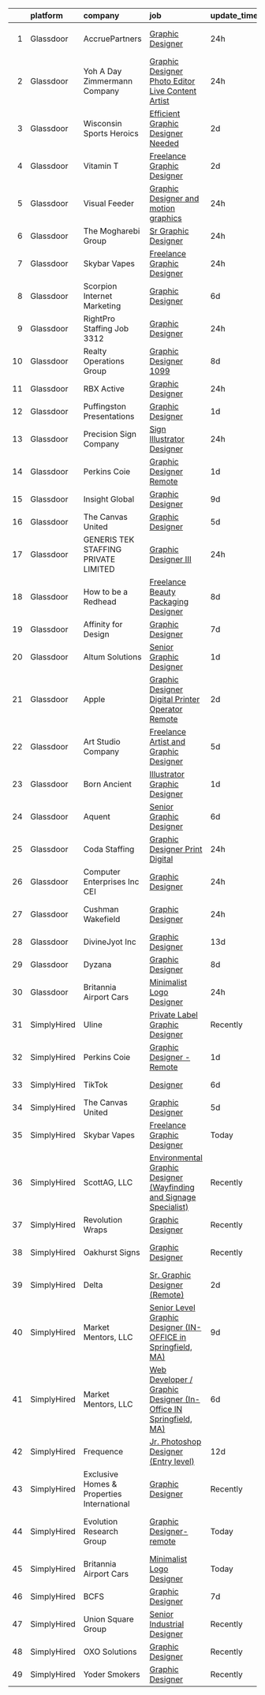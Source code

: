 

|    | platform    | company                                    | job                                                                                                                                                                                                                                                                                                                                                                                                                                                                                                                                                                                                                                                                                                                                                                                                                                                                                              | update_time   | location                     |
|---:|:------------|:-------------------------------------------|:-------------------------------------------------------------------------------------------------------------------------------------------------------------------------------------------------------------------------------------------------------------------------------------------------------------------------------------------------------------------------------------------------------------------------------------------------------------------------------------------------------------------------------------------------------------------------------------------------------------------------------------------------------------------------------------------------------------------------------------------------------------------------------------------------------------------------------------------------------------------------------------------------|:--------------|:-----------------------------|
|  1 | Glassdoor   | AccruePartners                             | [Graphic Designer](https://www.glassdoor.com/partner/jobListing.htm?pos=108&ao=1110586&s=58&guid=00000182d3d2f1049c96dda108a7ed10&src=GD_JOB_AD&t=SR&vt=w&cs=1_aaf61c4c&cb=1661411193621&jobListingId=1008091648049&cpc=75B6770C194DCF89&jrtk=3-0-1gb9t5seii7lv801-1gb9t5sf2g4d9800-1b759a51dab745d1--6NYlbfkN0Cmq1pj5Dwku4j-j-jMxiR3p8DjIx5wPgrGZP7N5_dynGcPrp9S6jFTdQmrnz4JPZUYKRp41xuW1JN_i3niDfOPXFwpjUuxozI3iPeZo-DMHAWWx8A5ZAzOMlWjeO9crYuVmJBXDafwTztdsHcaye1RuATOvGeSX4PZGJCfImPDKafn-17UvH6s5j8kgPyeQPby2qE06AN4qGt48Fs3tk23eeeV1VK78D2jRX8niesyst0C6yv4zSYXnd89aJdMxWwiD6amJYhBw4no39nHC-zJ3NQjo5EJOF9qvfKsSFwgpxu3rLJiiaqOOl_uSNbtFC-AsqQWvgRPVs83IFTEMUnZ4_02SbHc0r-PEMvw7xVSN4QDTmtfKpw6bOl3FyLMLgjeAEBxzqKSEvMG7KP5BRvNW1RA5c2n5FCi5alRImZLUtMIdw-4zs18gKRUzg0TaRjYf2-lCQEWoUcIe0_XKlDkXxk6ogE73dtBFEEYKMXNZb61GS4xqE8b)                                                           | 24h           | San Francisco, CA            |
|  2 | Glassdoor   | Yoh  A Day   Zimmermann Company            | [Graphic Designer Photo Editor   Live Content Artist](https://www.glassdoor.com/partner/jobListing.htm?pos=113&ao=1110586&s=58&guid=00000182d3d2f1049c96dda108a7ed10&src=GD_JOB_AD&t=SR&vt=w&ea=1&cs=1_d3fa4577&cb=1661411193622&jobListingId=1008092127841&cpc=334ABAF5D42DC775&jrtk=3-0-1gb9t5seii7lv801-1gb9t5sf2g4d9800-97c04bff3b3bab67--6NYlbfkN0Ae6Qmv8rNb3d5rEsMPL_plhvilYeiJERi7JqghURwQ9bq2mHgMGRGP2iYP1nqVQ_DIMryfs6BR5EyRixQCSfQQ1MuICmH795knzpaBdGJ9kSIKAtOkBBd-jxD4vAb_KigNpgnSCuBybEGJIMe3pDshcVyifdrpJZTLOeu60HVqNcceI-_ovfmSKQy0w2wjyonKStTOufitXkckbucQJGEFhVVUgQXDWEAmeBopp4Cv_gWHeVBxKVRMQ1Nop_F2xEDpIya4IsCgc251VsLjn1H7hsUTsnmc9N3ObJdTuoXpc0ef88gOe-F85VSYAOh9tkFYWbPc609XRRaTcBj9darwfes3eHTaP8e8O-vB6wJzsepUIL-ZVpN2TxEBGyW1WMDDE0qZf8JA56mKcmWz_KcomOtllMS6--moweTgSJBGAg0omU0h_JZ-hfwVS-Z0dPGtpHD0OUgXhyMfiss75NtD2QSbmEn8bImn25tEPPgaSA%3D%3D)                       | 24h           | San Diego, CA                |
|  3 | Glassdoor   | Wisconsin Sports Heroics                   | [Efficient Graphic Designer Needed](https://www.glassdoor.com/partner/jobListing.htm?pos=118&ao=1136043&s=58&guid=00000182d3d2f1049c96dda108a7ed10&src=GD_JOB_AD&t=SR&vt=w&ea=1&cs=1_bcc8976e&cb=1661411193623&jobListingId=1008086228196&jrtk=3-0-1gb9t5seii7lv801-1gb9t5sf2g4d9800-13d7794344b326a4-)                                                                                                                                                                                                                                                                                                                                                                                                                                                                                                                                                                                          | 2d            | Remote                       |
|  4 | Glassdoor   | Vitamin T                                  | [Freelance Graphic Designer](https://www.glassdoor.com/partner/jobListing.htm?pos=107&ao=1110586&s=58&guid=00000182d3d2f1049c96dda108a7ed10&src=GD_JOB_AD&t=SR&vt=w&cs=1_f6259cd6&cb=1661411193621&jobListingId=1008086601410&cpc=3BA4CE39D5B5DEF5&jrtk=3-0-1gb9t5seii7lv801-1gb9t5sf2g4d9800-2a6145ba527db4e9--6NYlbfkN0DMrcEu7yrtATojKJA7cEzGQ3FdRGWLh0CZQInL4ECGI6k5tN82kdM0OKoro5eXmjr7fUV5Azx3Q96BWSZXuEWamOGIxyfpabK2cK32W33kaDLMrubszJ7ACE4QBFRowpO7OPgtdidJKZfp5BJdzYYWnbxJHdDl6AUClhl1fsYER4BjgPMdjblnzo0vRmcmF0oW-y6sjamWnnRMCU2vrqunvPmWywG2wtggr6YrwhtaH2Z1C0hj06GWGoMXpvIOFoHLuJ6S2IDRHDImnfqzaJAdt4RbqovjumLaigJHZhTCHGDPC3p9AJG7R1CatOA7I5Kipsn7YR-VkvUOjH3noN1LqN2om_krb-DzZ1_tCztcvTT2_xHCs1XM40ClqLB12iDKiL4IR5-9VTmM0GpbK31CUMcdyZiOZotpITpSR4QlTbSqF6ieJc3DRWq8cbUV1ew-TxDAqZ9OODhjxA8WYUINj7NHSCnHu84%3D)                                                                   | 2d            | Remote                       |
|  5 | Glassdoor   | Visual Feeder                              | [Graphic Designer and motion graphics](https://www.glassdoor.com/partner/jobListing.htm?pos=128&ao=1136043&s=58&guid=00000182d3d2f1049c96dda108a7ed10&src=GD_JOB_AD&t=SR&vt=w&ea=1&cs=1_fb558e84&cb=1661411193624&jobListingId=1008091486384&jrtk=3-0-1gb9t5seii7lv801-1gb9t5sf2g4d9800-926854e6e47d14b6-)                                                                                                                                                                                                                                                                                                                                                                                                                                                                                                                                                                                       | 24h           | Long Island City, NY         |
|  6 | Glassdoor   | The Mogharebi Group                        | [Sr  Graphic Designer](https://www.glassdoor.com/partner/jobListing.htm?pos=103&ao=1110586&s=58&guid=00000182d3d2f1049c96dda108a7ed10&src=GD_JOB_AD&t=SR&vt=w&ea=1&cs=1_6323766c&cb=1661411193620&jobListingId=1008092149087&cpc=AF1E4A3695F490BE&jrtk=3-0-1gb9t5seii7lv801-1gb9t5sf2g4d9800-d8b0986554671f15--6NYlbfkN0CdcVd3SDA1nO7RkKTAACmPV4xEt72Vls8LI2dqcgyOeNfcWbYDeCLRymnNow6wFu_UDi5KvXtxx4Bz9H6-7ee-kgo4nHcSRGICRPCVAdTzkha2xcbZ-aiKiBLAOYW39SdI7XLlSKAfN4G685nlhuTTXev0R3MJzWfBEZAWfnwV8LFHta9WKq19ExfHnloSiwQzp8ARcF2n3_ESBHRFcE9tx66pmLEtzlKYajcNIvnGLeXT2EjJKvzVa6t-pacFzOhKm3Bdz_4NsZIG9Tv2chEZaZuRG_7qIIaqE-iH2pU6Y2Wh7e8VGNsEhN1JOkVNNH1lM39DEql0Z093fu1p4YtJFY_YI3peTW1qYDmtUvp2OLFTBEVBIJS_ytdo4Epr9yssmiRAx9ppIJA_ICyACU8zU0e7z3MrpZ3GHQCFC7No3MbJ2bZZWiHuWyNngkzDWTtj2H9bnYkbM7D4-5zwaTmLu6qzqfBVHKntlb6ERB4riSM-hX02CC6KS8ZS9yc7ngc%3D)                                    | 24h           | Costa Mesa, CA               |
|  7 | Glassdoor   | Skybar Vapes                               | [Freelance Graphic Designer](https://www.glassdoor.com/partner/jobListing.htm?pos=117&ao=1136043&s=58&guid=00000182d3d2f1049c96dda108a7ed10&src=GD_JOB_AD&t=SR&vt=w&ea=1&cs=1_c12a6327&cb=1661411193623&jobListingId=1008091466649&jrtk=3-0-1gb9t5seii7lv801-1gb9t5sf2g4d9800-60f2be45de26160b-)                                                                                                                                                                                                                                                                                                                                                                                                                                                                                                                                                                                                 | 24h           | Sterling Heights, MI         |
|  8 | Glassdoor   | Scorpion Internet Marketing                | [Graphic Designer](https://www.glassdoor.com/partner/jobListing.htm?pos=127&ao=1136043&s=58&guid=00000182d3d2f1049c96dda108a7ed10&src=GD_JOB_AD&t=SR&vt=w&cs=1_1eaecf4d&cb=1661411193624&jobListingId=1008079644216&jrtk=3-0-1gb9t5seii7lv801-1gb9t5sf2g4d9800-102242489f72aba8-)                                                                                                                                                                                                                                                                                                                                                                                                                                                                                                                                                                                                                | 6d            | Remote                       |
|  9 | Glassdoor   | RightPro Staffing   Job  3312              | [Graphic Designer](https://www.glassdoor.com/partner/jobListing.htm?pos=110&ao=1110586&s=58&guid=00000182d3d2f1049c96dda108a7ed10&src=GD_JOB_AD&t=SR&vt=w&ea=1&cs=1_f0af5d5a&cb=1661411193622&jobListingId=1008090977826&cpc=444700D72F2ECBCE&jrtk=3-0-1gb9t5seii7lv801-1gb9t5sf2g4d9800-7a2f398cb1e49cee--6NYlbfkN0CJfZ7eZoXlu3WpIyheS23JADRVPs__lPnDPOApCreD6qTRTNwQoT5iNrvVUaoESuomno_-Qxe4CARvzIgcef-vDkBfLFEDgXWWe6vuZsXpXx3fw7GffZL9EiTeVdhwuOB5xnjZIpID47Jj0JgRZLpMTmuXetsjwL4uxPb0z1FjvqJ5uJJHA-P1yk64ptgOxzJfa8OKj0o8_COeKKS0C2oHOl6QuI4lT9tZPQjcEEcAEKAHSfJuebnqJ-3AK9nr8dTQPI6xBNxyUmksSbgw5Vvo1bDRRVMV9kpKdY2cYev3fJ-sVu-L-on7mHH2QnvAsEjAQde8olRn2cY0_s9fXFeUG4T__y8Vx5l5o7z0QaiFpBDPC1qhzZuYm5savs2LLDj6cg6lT83qn78JLTt06EP-SAHLvdrSSZe1KmhMLguFmAiyGjFYQZd5EKqQKavSRI5p1NrB40KfwJvOu_cppZYYEirA2mgXf3dak7urWRolmgW9BfaKFzNJyMWIb5RRnxwzlHqGQcFHroIL6iKr62Dh)                      | 24h           | Nashville, TN                |
| 10 | Glassdoor   | Realty Operations Group                    | [Graphic Designer  1099 ](https://www.glassdoor.com/partner/jobListing.htm?pos=123&ao=1136043&s=58&guid=00000182d3d2f1049c96dda108a7ed10&src=GD_JOB_AD&t=SR&vt=w&ea=1&cs=1_6f673ea7&cb=1661411193623&jobListingId=1008074211188&jrtk=3-0-1gb9t5seii7lv801-1gb9t5sf2g4d9800-1734b7b58fd6ba06-)                                                                                                                                                                                                                                                                                                                                                                                                                                                                                                                                                                                                    | 8d            | Remote                       |
| 11 | Glassdoor   | RBX Active                                 | [Graphic Designer](https://www.glassdoor.com/partner/jobListing.htm?pos=102&ao=1110586&s=58&guid=00000182d3d2f1049c96dda108a7ed10&src=GD_JOB_AD&t=SR&vt=w&ea=1&cs=1_60e10022&cb=1661411193620&jobListingId=1008091189333&cpc=1120CD366D53BFD9&jrtk=3-0-1gb9t5seii7lv801-1gb9t5sf2g4d9800-289573004f7456a5--6NYlbfkN0AZvhOkyAhBdk5de4Z0mdPYLhvhL4eVWkjtXgH2Go7PuIdAUD17TwMWIJkGRmLZnciOa0W4erjuapWt7X1kNEoSs4lcJEJ8f-9ZQDICDPK47gZt1PkkeeQuVUPlJ2O7D4GBwhz2cGwx3nljkv6kwc9qTbZVxZU6WgrQIH_-wF3tEdalNYITdhZoA9IpdQdXY0w1y3MhhF-xKBGe8LWHcBCMp8EMpjCN1wViNTylFzmKyAgiyHb0HlYtQ-OozNT5HZOfxspEwbz_1N-JUsN_a-uolPfGYB0BfvJ-j-JUYyXtcOrN6yQQMtso3w-2SVSfj-VeIZV9Le12-e_VgWZ_CUCbu5Bbt0SgI4WPVSO8L_YJa9dXmNwT7lFVJ7y8bjtjDo14EceoL6kTvO7PLsacxzYr23IyuoS-BpQpsRXaZx0mxinGOiCwRiwJRcsA3cpMQb5J5yjNcrA4v_hfuqOq1yDAFQ05W4ex4Frwh0wkU4phBB4ZgqewXjo7FMIOpummtPg%3D)                                        | 24h           | Remote                       |
| 12 | Glassdoor   | Puffingston Presentations                  | [Graphic Designer](https://www.glassdoor.com/partner/jobListing.htm?pos=130&ao=1136043&s=58&guid=00000182d3d2f1049c96dda108a7ed10&src=GD_JOB_AD&t=SR&vt=w&ea=1&cs=1_c45cd3dc&cb=1661411193625&jobListingId=1008088763389&jrtk=3-0-1gb9t5seii7lv801-1gb9t5sf2g4d9800-e06f144ae94bad90-)                                                                                                                                                                                                                                                                                                                                                                                                                                                                                                                                                                                                           | 1d            | Remote                       |
| 13 | Glassdoor   | Precision Sign Company                     | [Sign Illustrator   Designer](https://www.glassdoor.com/partner/jobListing.htm?pos=101&ao=1110586&s=58&guid=00000182d3d2f1049c96dda108a7ed10&src=GD_JOB_AD&t=SR&vt=w&ea=1&cs=1_a84227b0&cb=1661411193620&jobListingId=1008091328277&cpc=CBEBA1A9D941894A&jrtk=3-0-1gb9t5seii7lv801-1gb9t5sf2g4d9800-d538a343d84c6ea9--6NYlbfkN0Cp_WSJKd_Pz82imZmURPbhd3kYBsiZi4lpMLOH6vOlLPzokIxeo4E36x6_oExGbIYNQIG8VvVFOr3L7vCYh3gRewMD6cjJXCpfxYfDAQzfbQbC5s5NQzrc6ZggbkFx2nHvysUGZ4ilHt_fQAuyZ1SEv5pd_3AvhIIkmLKLLs_hbgfjmv0AjEYMHJI2IoEMT330LIb6PgISLqBDuyGWkEF_2vW4jCx51t3xybCTIMQwX6bgbTYtzxnF0W2KvTN3rktihFy856EIoUxI7r_1CyuxRylGK3Jw01oOkVmCghF_SKRQBPVPYSMk8oTdl2vVe-LbvBXtKgc3DJGbOF6ASPm0IjNyA23XCY3oR2z64W3JHPAWWR34WwapAH38i1SFODzKK41eERDEMqiAwXZeeNyCugAVH5LtEA0gLqSFrDBodk4oemH6jCVc2ZG3cRNjnh1ig3cJwDFeGxly83KBu7YwSOdxDEd1n2YzFHijvkc7HxXZPUGmbNur8A3i0SYiy7IDU34NVK-LgA%3D%3D)               | 24h           | Golden, CO                   |
| 14 | Glassdoor   | Perkins Coie                               | [Graphic Designer   Remote](https://www.glassdoor.com/partner/jobListing.htm?pos=115&ao=1136043&s=58&guid=00000182d3d2f1049c96dda108a7ed10&src=GD_JOB_AD&t=SR&vt=w&cs=1_a3d71831&cb=1661411193622&jobListingId=1008088557866&jrtk=3-0-1gb9t5seii7lv801-1gb9t5sf2g4d9800-ebd22c716f2ff4d3-)                                                                                                                                                                                                                                                                                                                                                                                                                                                                                                                                                                                                       | 1d            | Seattle, WA                  |
| 15 | Glassdoor   | Insight Global                             | [Graphic Designer](https://www.glassdoor.com/partner/jobListing.htm?pos=106&ao=1110586&s=58&guid=00000182d3d2f1049c96dda108a7ed10&src=GD_JOB_AD&t=SR&vt=w&ea=1&cs=1_58202a25&cb=1661411193621&jobListingId=1008072469756&cpc=8795CF9063CD573D&jrtk=3-0-1gb9t5seii7lv801-1gb9t5sf2g4d9800-94bc4dfec7494e9c--6NYlbfkN0BKkHZu3wF05EeDimN_p6sYpKCMArvwa95YdH7UpkaBCuXZAtggzO9lWFPdGsiWEnWoZKOtGEPRM2VDjm19OBMzX7uidoA9K6x6e119oZHhSg-cTAe1kYo1YZr0R8xgKo_Nm_6Iax-6L00BR3UBTLOWYv6fNRwXUwiMpRoMu4HTQtFGovdlvFxlR8XhnDwa19ObCtZdNMWEGbF-NXZAzHz77-hR1lLqgVIKBxE3uiiF7ih2t9wqCzD3PUbYDuHrZEpPWJmQ9dZmxhQcaYu9hb-2bqtPIR0msyvChzWuNb4lfgVcNX4XGhUpt_eQIiIi-FFsrz1Rn6qHmB9i7HMOWYcLasSF65olcWBoQwn-n1iIwmM2vG4ppHr7eZQjgDOKhTwwYApImdHv8OHW3laLyGLDo_ia2_vgMuuydqGxh-F_kgIoDCQPpexrzZlSEcsGtQSnAO-HvVZ1iJ_TrMxNL23X_GWOGIAUf1GXJbsaue-HHj05h7FuMz7MqnlfqbS46XE%3D)                                        | 9d            | San Ramon, CA                |
| 16 | Glassdoor   | The Canvas United                          | [Graphic Designer](https://www.glassdoor.com/partner/jobListing.htm?pos=114&ao=1136043&s=58&guid=00000182d3d2f1049c96dda108a7ed10&src=GD_JOB_AD&t=SR&vt=w&ea=1&cs=1_9f9cfa4f&cb=1661411193622&jobListingId=1008080653251&jrtk=3-0-1gb9t5seii7lv801-1gb9t5sf2g4d9800-29eb45f555eba857-)                                                                                                                                                                                                                                                                                                                                                                                                                                                                                                                                                                                                           | 5d            | Remote                       |
| 17 | Glassdoor   | GENERIS TEK STAFFING PRIVATE LIMITED       | [Graphic Designer III](https://www.glassdoor.com/partner/jobListing.htm?pos=112&ao=1110586&s=58&guid=00000182d3d2f1049c96dda108a7ed10&src=GD_JOB_AD&t=SR&vt=w&ea=1&cs=1_0b5141ef&cb=1661411193622&jobListingId=1008091564838&cpc=654405A9B1E0A9F5&jrtk=3-0-1gb9t5seii7lv801-1gb9t5sf2g4d9800-ca3d2fb632bec439--6NYlbfkN0A_7IDQnJu-cvcYqVfqE9WD3on_qz6Zi04gbjnbz4IRl6oHxC3ajSweoSMCo60B-CFctHZICFAQMxnNvLgx4kQuzAMYqlELV9g1fzddkYIY4xSRSlw8JNcKKUQVXQnQ4ibw-p-07pELgmBdSUqdBwCRLsuRQohiTbPHl8GZ21znFiA_wHwhBJntXDt8KOFORX-IB8jCF6gSL4zaHaIzzNgdIV-6GEXV38lmZXYXQm-79C_iPvhUPdEqbJvTz8u3Kka_K5oNKWT1OY05l-_jbhMjZc1h6mNBoRKwjrBsgnLuNB2Vl9PCp9Fig0X9kaAM94I_dVx8ovI8f5xZH2Szw4zro2XVCc2ifIUTlGikFRiRNw4VYm_qM1dAW5JJM6E5S_2RsFteoKQ2jsXrrNRAVmkJM208ee5c072KLyM4F1viYgnz5QLxgNTXtmP4bSbDhJEKVTH2vP0IF_6hWEfu9Cs5dConUIpGEUPgpKqP5B4i4KKkbjAjRA96DertQJ10cultvZzpa-3Nhw%3D%3D)                      | 24h           | Southfield, MI               |
| 18 | Glassdoor   | How to be a Redhead                        | [Freelance Beauty Packaging Designer](https://www.glassdoor.com/partner/jobListing.htm?pos=122&ao=1136043&s=58&guid=00000182d3d2f1049c96dda108a7ed10&src=GD_JOB_AD&t=SR&vt=w&ea=1&cs=1_63499fc4&cb=1661411193623&jobListingId=1008074854296&jrtk=3-0-1gb9t5seii7lv801-1gb9t5sf2g4d9800-3b678a8a9f0d509b-)                                                                                                                                                                                                                                                                                                                                                                                                                                                                                                                                                                                        | 8d            | Remote                       |
| 19 | Glassdoor   | Affinity for Design                        | [Graphic Designer](https://www.glassdoor.com/partner/jobListing.htm?pos=129&ao=1136043&s=58&guid=00000182d3d2f1049c96dda108a7ed10&src=GD_JOB_AD&t=SR&vt=w&ea=1&cs=1_2b197519&cb=1661411193625&jobListingId=1008076846950&jrtk=3-0-1gb9t5seii7lv801-1gb9t5sf2g4d9800-3e361e73475e4a8d-)                                                                                                                                                                                                                                                                                                                                                                                                                                                                                                                                                                                                           | 7d            | Remote                       |
| 20 | Glassdoor   | Altum Solutions                            | [Senior Graphic Designer](https://www.glassdoor.com/partner/jobListing.htm?pos=124&ao=1136043&s=58&guid=00000182d3d2f1049c96dda108a7ed10&src=GD_JOB_AD&t=SR&vt=w&ea=1&cs=1_3498edef&cb=1661411193624&jobListingId=1008088903295&jrtk=3-0-1gb9t5seii7lv801-1gb9t5sf2g4d9800-c279be3e20b8929c-)                                                                                                                                                                                                                                                                                                                                                                                                                                                                                                                                                                                                    | 1d            | Remote                       |
| 21 | Glassdoor   | Apple                                      | [Graphic Designer   Digital Printer Operator Remote ](https://www.glassdoor.com/partner/jobListing.htm?pos=125&ao=1136043&s=58&guid=00000182d3d2f1049c96dda108a7ed10&src=GD_JOB_AD&t=SR&vt=w&ea=1&cs=1_c530d068&cb=1661411193624&jobListingId=1008087203678&jrtk=3-0-1gb9t5seii7lv801-1gb9t5sf2g4d9800-1a807c6fbb188a15-)                                                                                                                                                                                                                                                                                                                                                                                                                                                                                                                                                                        | 2d            | Owensboro, KY                |
| 22 | Glassdoor   | Art Studio Company                         | [Freelance Artist and Graphic Designer](https://www.glassdoor.com/partner/jobListing.htm?pos=104&ao=1110586&s=58&guid=00000182d3d2f1049c96dda108a7ed10&src=GD_JOB_AD&t=SR&vt=w&ea=1&cs=1_131a92a6&cb=1661411193620&jobListingId=1008081695157&cpc=F4EED0218A761C36&jrtk=3-0-1gb9t5seii7lv801-1gb9t5sf2g4d9800-9396e9a279fa35b4--6NYlbfkN0ALmgNf42x7YEuTLQ5-efStH_XBJQTIREy_nAcK3-m3BWqXDy3YkN4oAc6b69r1uRLouu2J77DPjcaSY4APfgmbbrU4KVqSQO7uZ39vV_mL8O7pbwT-hghrNhEZLslXU74zVzypJ-0_FWcgjYf_JDjj-yTXcOIAuFFg42xALbDrLBUmgPHGROvLhGqPbmmABkIZ5Xl5hiszKViLGZf2yQmut_i_EBWEOBzesrLxxiRQvxlGeCrbEvOjqqEL6J6_8N1vF6U8CvMxrVZkIS8iVyE1uE1ZIMZmFoRqkW7IKa6gszfXhkR1P_Lp4H0hbRwpJ3s8k3kskGz27wBUa_L1YzOQyW4Gz4wtcRDiVbyKzNy8mqM2zqHadQ9hwDK0_wM26gvA9E8_gnDJ_ZGArbfNUb5cCpWOqooyKX8qHRwUf-L35Cj6Z-ABh9HMiw-4Me8YD4gBlqF9ibGxv7LLbDTCY0gkekO1Sb4FqN9YqV_CcHl4rgObHjQN_ZC4J84HqqyzCl3Ue99GdzHC3ZwyaTmFTnGi) | 5d            | Cleveland, OH                |
| 23 | Glassdoor   | Born Ancient                               | [Illustrator Graphic Designer](https://www.glassdoor.com/partner/jobListing.htm?pos=120&ao=1136043&s=58&guid=00000182d3d2f1049c96dda108a7ed10&src=GD_JOB_AD&t=SR&vt=w&ea=1&cs=1_fe4ae0ee&cb=1661411193623&jobListingId=1008088886723&jrtk=3-0-1gb9t5seii7lv801-1gb9t5sf2g4d9800-52983e4fd5a02b64-)                                                                                                                                                                                                                                                                                                                                                                                                                                                                                                                                                                                               | 1d            | Remote                       |
| 24 | Glassdoor   | Aquent                                     | [Senior Graphic Designer](https://www.glassdoor.com/partner/jobListing.htm?pos=109&ao=1110586&s=58&guid=00000182d3d2f1049c96dda108a7ed10&src=GD_JOB_AD&t=SR&vt=w&cs=1_47e5a654&cb=1661411193621&jobListingId=1008079523530&cpc=C4A69CCDBB3B9599&jrtk=3-0-1gb9t5seii7lv801-1gb9t5sf2g4d9800-08883b88a8db71b3--6NYlbfkN0DMrcEu7yrtATojKJA7cEzGQ3FdRGWLh0CZQInL4ECGI9gD0Wolx9R2v-Aex0-GK06A2fMJB6yTHxzk6oxxKY-DZBHMYGbnspwqQX60Xej05qq8TCr2PeJ6NLd-X2UfUXg_IvWTX_LcDISePaBgPm4PMhJQjQQLUuk-w9p0dh06yKk2KoOmuiNUNcqMJfj-qXMuAVGbcHsMAKmBk1qLDNXlEBfHZr7kuXWtwylCSoZVhUJxCm4q0KuVeKYtQ96lCnfDuuA8u9pxPdNdr1sgArktcQa6DDjU2ASJXaRaiHg4d0CC_4LayhLf4bzLMouOIRXj_VbSYxBGdP1iTtBas_dJnqJh-xtWMNesYKO6xt-CAAuzQquxIm30KutmS2nlkgBYV-zx12Mf7HrZZZxq6yXW3DfSNM3Ecgj0PxHPTcyOzs_hCsRpXK6KLc20lla9Xevz53Ug_NL3Iw%3D%3D)                                                                                        | 6d            | Atlanta, GA                  |
| 25 | Glassdoor   | Coda Staffing                              | [Graphic Designer  Print   Digital ](https://www.glassdoor.com/partner/jobListing.htm?pos=105&ao=1110586&s=58&guid=00000182d3d2f1049c96dda108a7ed10&src=GD_JOB_AD&t=SR&vt=w&ea=1&cs=1_7bb9a4d9&cb=1661411193621&jobListingId=1008091652812&cpc=8795CF9063CD573D&jrtk=3-0-1gb9t5seii7lv801-1gb9t5sf2g4d9800-bf6ea5aac95a4eec--6NYlbfkN0C5up8pocnOUuPpfh2JSraYyMKB28tRRaLe15QMqOyW6AdaSU1ahSxygcAzLkjOs6mQGZX7qOBcGvD7husLz8Ad66d-o1bYTNWHPlwFkj2hjgQektR4Czdgsryyv3rNGvyOek0oApcGFZ54OYvLoOIb7yUBHE8p5qAeRYA6Bh725LVbh3JxdmYBOuEbQ0UA1UahqPzZobh_EN-IpiELwfwS0pn7IqMturqTDZjhW0p6kgTouWoO8QzUfdDUNVIdOLcmcglUyoiP_MbRjXa3YLjpZ8F8BbHcsA1vz3IH8RwgmavwHu4TKKf7qJL9FGcAqSFS_y9q3BFR6fO849zwvkdmlFzND8DhIZDiSWtAMHRhZBbVmpTb6Qhu9qIiLIvdOs-GsQ0mCQYBqxclrk3gGzRsjX_LWQLO-W4RQ_6f-bW4w5PpZTFmnx_glVijjSBWAZSvJVR_E8IzzgL4ahBLJSJqktRveZtHpOl9kakS6E1jfZB_x8K5m49pAqIaqUkH7vs5gYdIZs1djA%3D%3D)        | 24h           | Morris Plains, NJ            |
| 26 | Glassdoor   | Computer Enterprises  Inc   CEI            | [Graphic Designer](https://www.glassdoor.com/partner/jobListing.htm?pos=111&ao=1110586&s=58&guid=00000182d3d2f1049c96dda108a7ed10&src=GD_JOB_AD&t=SR&vt=w&ea=1&cs=1_e058ef56&cb=1661411193622&jobListingId=1008091008017&cpc=C4A69CCDBB3B9599&jrtk=3-0-1gb9t5seii7lv801-1gb9t5sf2g4d9800-ba92478c8e7b5208--6NYlbfkN0AVVnl_N3xmP3MApcGA3sr6MLnz8P423WWILI1WvbjE8Ry71v-lom9NKs8rBQiPPSc0VpRgKoKgZID13qsnun7zFJHd25DLQZ0Rrr92x4WhfYDe-xAzFGumc7TScss6Cks4DU7-wrzChbw0QzQs4wK1d5JGH3KrNOpSHknChDRdxtqmvQxAMB7Y_LRdfCmSwtD8vue55sFMikhMI164c2b9832Ds9nJIiswhTIz-vHyRO-DXpvHeAyQHPPVmwtWS7tG1tds1GtLJBv9qTfUN-td_B3umGnPMrGhJPRApM50x-BwINAoWbp1s4dhXIxP-pAuIUBuYSkZU3KjRqPyoOWBgiWI3J4p8CbuFL8beCjMX6Sl878e8j0OWPm0sr46E6xrH7ydUUcZkj8QhHIKYMPKmi3GentjPIKjMfT3EM8bnzADfrN8gIos9nNhYWXqqUNMenhu5SBsP0XRhtRR9oIBS0Oj5DWIL3h3Y4IjMT4pBRGFxrr8G8XV3OhfYmuEFG18B2epfc6ttE2A56FyNr3k)                      | 24h           | Coraopolis, PA               |
| 27 | Glassdoor   | Cushman   Wakefield                        | [Graphic Designer](https://www.glassdoor.com/partner/jobListing.htm?pos=126&ao=1136043&s=58&guid=00000182d3d2f1049c96dda108a7ed10&src=GD_JOB_AD&t=SR&vt=w&cs=1_376cb1e8&cb=1661411193624&jobListingId=1008091888612&jrtk=3-0-1gb9t5seii7lv801-1gb9t5sf2g4d9800-b986fa7a5cb66944-)                                                                                                                                                                                                                                                                                                                                                                                                                                                                                                                                                                                                                | 24h           | Fort Lauderdale, FL          |
| 28 | Glassdoor   | DivineJyot Inc                             | [Graphic Designer](https://www.glassdoor.com/partner/jobListing.htm?pos=121&ao=1136043&s=58&guid=00000182d3d2f1049c96dda108a7ed10&src=GD_JOB_AD&t=SR&vt=w&ea=1&cs=1_7698873c&cb=1661411193628&jobListingId=1008067095860&jrtk=3-0-1gb9t5seii7lv801-1gb9t5sf2g4d9800-154213a4f209e091-)                                                                                                                                                                                                                                                                                                                                                                                                                                                                                                                                                                                                           | 13d           | Remote                       |
| 29 | Glassdoor   | Dyzana                                     | [Graphic Designer](https://www.glassdoor.com/partner/jobListing.htm?pos=119&ao=1136043&s=58&guid=00000182d3d2f1049c96dda108a7ed10&src=GD_JOB_AD&t=SR&vt=w&ea=1&cs=1_85b00dc4&cb=1661411193623&jobListingId=1008074409889&jrtk=3-0-1gb9t5seii7lv801-1gb9t5sf2g4d9800-4da9dba61733c90e-)                                                                                                                                                                                                                                                                                                                                                                                                                                                                                                                                                                                                           | 8d            | Remote                       |
| 30 | Glassdoor   | Britannia Airport Cars                     | [Minimalist Logo Designer](https://www.glassdoor.com/partner/jobListing.htm?pos=116&ao=1136043&s=58&guid=00000182d3d2f1049c96dda108a7ed10&src=GD_JOB_AD&t=SR&vt=w&ea=1&cs=1_8c889617&cb=1661411193622&jobListingId=1008091159646&jrtk=3-0-1gb9t5seii7lv801-1gb9t5sf2g4d9800-2182878473bc381c-)                                                                                                                                                                                                                                                                                                                                                                                                                                                                                                                                                                                                   | 24h           | Remote                       |
| 31 | SimplyHired | Uline                                      | [Private Label Graphic Designer](https://www.simplyhired.com/job/gaU7wG-0MokVf1_JRYGiyTzy8gVqJplpjUfErgk8B2FmWrZf0ZLp5Q?q=graphic+designer)                                                                                                                                                                                                                                                                                                                                                                                                                                                                                                                                                                                                                                                                                                                                                      | Recently      | Pleasant Prairie, WI         |
| 32 | SimplyHired | Perkins Coie                               | [Graphic Designer - Remote](https://www.simplyhired.com/job/tVjIvSfeYQX0Q8_TcvhqQKAy48ZPX3pwTiSWYDf5AgqRLSyMyX9B1A?q=graphic+designer)                                                                                                                                                                                                                                                                                                                                                                                                                                                                                                                                                                                                                                                                                                                                                           | 1d            | Seattle, WA                  |
| 33 | SimplyHired | TikTok                                     | [Designer](https://www.simplyhired.com/job/4IWbhcirT58seWB8YDXHkPj9OgKwRma8WRpiPm6MNnSSFpBWR5G_zw?q=graphic+designer)                                                                                                                                                                                                                                                                                                                                                                                                                                                                                                                                                                                                                                                                                                                                                                            | 6d            | New York, NY                 |
| 34 | SimplyHired | The Canvas United                          | [Graphic Designer](https://www.simplyhired.com/job/0qFF3ymwJY1-02arqMGMN7zygUzb22u6-6Wdn8pI5FvFhKSuTLJUgA?q=graphic+designer)                                                                                                                                                                                                                                                                                                                                                                                                                                                                                                                                                                                                                                                                                                                                                                    | 5d            | Remote                       |
| 35 | SimplyHired | Skybar Vapes                               | [Freelance Graphic Designer](https://www.simplyhired.com/job/t838T0MkQi8Oi_Kh_mP4xvWjsjfcBrVaF91HtF-TXzEx2lJUG2bw-w?q=graphic+designer)                                                                                                                                                                                                                                                                                                                                                                                                                                                                                                                                                                                                                                                                                                                                                          | Today         | Sterling Heights, MI         |
| 36 | SimplyHired | ScottAG, LLC                               | [Environmental Graphic Designer (Wayfinding and Signage Specialist)](https://www.simplyhired.com/job/5HP6QgZc3rEGhJ6wOWTHKjnhiTPCPpDL4lc40jzlUA02vsIXbbBlng?q=graphic+designer)                                                                                                                                                                                                                                                                                                                                                                                                                                                                                                                                                                                                                                                                                                                  | Recently      | Santa Rosa, CA               |
| 37 | SimplyHired | Revolution Wraps                           | [Graphic Designer](https://www.simplyhired.com/job/0IoJXSVhf8N3kXtF9qAukKjtNWYoeZEKC5fUUQyB1wMjySCxvLQYoA?q=graphic+designer)                                                                                                                                                                                                                                                                                                                                                                                                                                                                                                                                                                                                                                                                                                                                                                    | Recently      | Lincoln, NE                  |
| 38 | SimplyHired | Oakhurst Signs                             | [Graphic Designer](https://www.simplyhired.com/job/uJyZHzep9O1rj2M17El_Gq7sahwdbNd1YGTWaTErZKH-ES8JG1EEOw?q=graphic+designer)                                                                                                                                                                                                                                                                                                                                                                                                                                                                                                                                                                                                                                                                                                                                                                    | Recently      | Saint Petersburg, FL         |
| 39 | SimplyHired | Delta                                      | [Sr. Graphic Designer (Remote)](https://www.simplyhired.com/job/P-JlkrQKaCdErtnnMG7YKYK8wDn9KgDLJAWlZ0ftAxDG7YRNJx8f2g?q=graphic+designer)                                                                                                                                                                                                                                                                                                                                                                                                                                                                                                                                                                                                                                                                                                                                                       | 2d            | Fresno, CA                   |
| 40 | SimplyHired | Market Mentors, LLC                        | [Senior Level Graphic Designer (IN-OFFICE in Springfield, MA)](https://www.simplyhired.com/job/4i8TDTuFBB55eM0jxWSnYU70HrbjK-dC2vmrJ5RgNxTz-G2-ko_vUg?q=graphic+designer)                                                                                                                                                                                                                                                                                                                                                                                                                                                                                                                                                                                                                                                                                                                        | 9d            | Hartford, CT                 |
| 41 | SimplyHired | Market Mentors, LLC                        | [Web Developer / Graphic Designer (In-Office IN Springfield, MA)](https://www.simplyhired.com/job/O2JM3P62yfgrJ7vbOJJ1DIO2ROdM60FcioKWWNCu4XXvn1FU8pnANw?q=graphic+designer)                                                                                                                                                                                                                                                                                                                                                                                                                                                                                                                                                                                                                                                                                                                     | 6d            | Hartford, CT                 |
| 42 | SimplyHired | Frequence                                  | [Jr. Photoshop Designer (Entry level)](https://www.simplyhired.com/job/dk_2wWts5Sho9ibIYPoY7yDcDBCvZR4xtjSSYdJQghKdq9mlVvhh-w?q=graphic+designer)                                                                                                                                                                                                                                                                                                                                                                                                                                                                                                                                                                                                                                                                                                                                                | 12d           | Remote                       |
| 43 | SimplyHired | Exclusive Homes & Properties International | [Graphic Designer](https://www.simplyhired.com/job/TDd1Z2TM8HYvZ3xIoDRSW-zquU0aN1LL-3UBH-kdHnkAk5034bWmqA?q=graphic+designer)                                                                                                                                                                                                                                                                                                                                                                                                                                                                                                                                                                                                                                                                                                                                                                    | Recently      | Remote +1 location           |
| 44 | SimplyHired | Evolution Research Group                   | [Graphic Designer-remote](https://www.simplyhired.com/job/ynnCr18zRI707xxbRIjew4kQ-3BKU8XEr5mti-RqC8AEqug9zuLSDA?q=graphic+designer)                                                                                                                                                                                                                                                                                                                                                                                                                                                                                                                                                                                                                                                                                                                                                             | Today         | San Antonio, TX +6 locations |
| 45 | SimplyHired | Britannia Airport Cars                     | [Minimalist Logo Designer](https://www.simplyhired.com/job/YVLa5zC0CNPtUFCtyaWKn3_5ckZcfLB8VfIRyMsvGo5LcgVbNOGyUQ?q=graphic+designer)                                                                                                                                                                                                                                                                                                                                                                                                                                                                                                                                                                                                                                                                                                                                                            | Today         | Remote                       |
| 46 | SimplyHired | BCFS                                       | [Graphic Designer](https://www.simplyhired.com/job/bWr8GoLBBgfkO4T7ptQIuHIgS9rmXt5LnU8hfc8BPfhzHWkTQVBiJA?q=graphic+designer)                                                                                                                                                                                                                                                                                                                                                                                                                                                                                                                                                                                                                                                                                                                                                                    | 7d            | San Antonio, TX              |
| 47 | SimplyHired | Union Square Group                         | [Senior Industrial Designer](https://www.simplyhired.com/job/OVBraNV6mr6O2u-tq5G_C92w2ynRpRw7jWPLbIgECWhjbEF8iU1kUQ?q=graphic+designer)                                                                                                                                                                                                                                                                                                                                                                                                                                                                                                                                                                                                                                                                                                                                                          | Recently      | California                   |
| 48 | SimplyHired | OXO Solutions                              | [Graphic Designer](https://www.simplyhired.com/job/BXUyWLRJM5GqlXxmpwBw-g_A_qs7M6-f7IDZTvQqqHxFROKtKw3p1Q?q=graphic+designer)                                                                                                                                                                                                                                                                                                                                                                                                                                                                                                                                                                                                                                                                                                                                                                    | Recently      | Adobe, AZ                    |
| 49 | SimplyHired | Yoder Smokers                              | [Graphic Designer](https://www.simplyhired.com/job/6b7OO8xDJ-riy_CQS7CzTRnBxMA43AKTGArtdCc56kOxajnahYDz2w?q=graphic+designer)                                                                                                                                                                                                                                                                                                                                                                                                                                                                                                                                                                                                                                                                                                                                                                    | Recently      | Hutchinson, KS               |